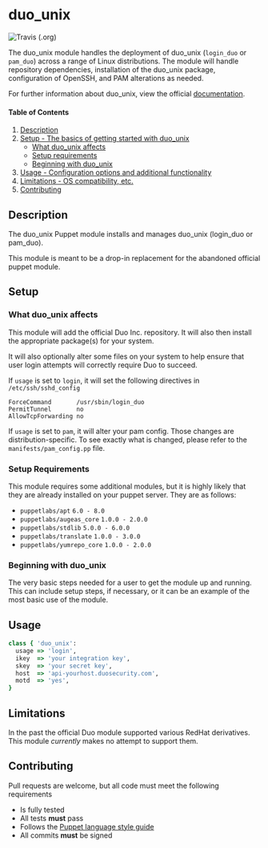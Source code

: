 
# duo_unix

![Travis (.org)](https://img.shields.io/travis/indiana-university/puppet-duo_unix?style=flat-square)

The duo_unix module handles the deployment of duo_unix (`login_duo` or 
`pam_duo`) across a range of Linux distributions. The module will handle
repository dependencies, installation of the duo_unix package, configuration
of OpenSSH, and PAM alterations as needed.

For further information about duo_unix, view the official
[documentation](https://www.duosecurity.com/docs/duounix).

#### Table of Contents

1. [Description](#description)
2. [Setup - The basics of getting started with duo_unix](#setup)
    * [What duo_unix affects](#what-duo_unix-affects)
    * [Setup requirements](#setup-requirements)
    * [Beginning with duo_unix](#beginning-with-duo_unix)
3. [Usage - Configuration options and additional functionality](#usage)
4. [Limitations - OS compatibility, etc.](#limitations)
5. [Contributing](#contributing)

## Description

The duo_unix Puppet module installs and manages duo_unix (login_duo or pam_duo).

This module is meant to be a drop-in replacement for the abandoned official 
puppet module.

## Setup

### What duo_unix affects

This module will add the official Duo Inc. repository. It will also then
install the appropriate package(s) for your system.

It will also optionally alter some files on your system to help ensure that user
login attempts will correctly require Duo to succeed.

If `usage` is set to `login`, it will set the following directives in
`/etc/ssh/sshd_config` 

```
ForceCommand       /usr/sbin/login_duo
PermitTunnel       no
AllowTcpForwarding no
```

If `usage` is set to `pam`, it will alter your pam config. Those changes are
distribution-specific. To see exactly what is changed, please refer to the
`manifests/pam_config.pp` file.

### Setup Requirements

This module requires some additional modules, but it is highly likely that they
are already installed on your puppet server. They are as follows:


* `puppetlabs/apt` `6.0 - 8.0`
* `puppetlabs/augeas_core` `1.0.0 - 2.0.0`
* `puppetlabs/stdlib` `5.0.0 - 6.0.0`
* `puppetlabs/translate` `1.0.0 - 3.0.0`
* `puppetlabs/yumrepo_core` `1.0.0 - 2.0.0`

### Beginning with duo_unix

The very basic steps needed for a user to get the module up and running. This can include setup steps, if necessary, or it can be an example of the most basic use of the module.

## Usage

```ruby
class { 'duo_unix':
  usage => 'login',
  ikey  => 'your integration key',
  skey  => 'your secret key',
  host  => 'api-yourhost.duosecurity.com',
  motd  => 'yes',
}
```

## Limitations

In the past the official Duo module supported various RedHat derivatives. This
module *currently* makes no attempt to support them.

## Contributing

Pull requests are welcome, but all code must meet the following requirements

* Is fully tested
* All tests **must** pass
* Follows the [Puppet language style guide](https://puppet.com/docs/puppet/latest/style_guide.html)
* All commits **must** be signed

